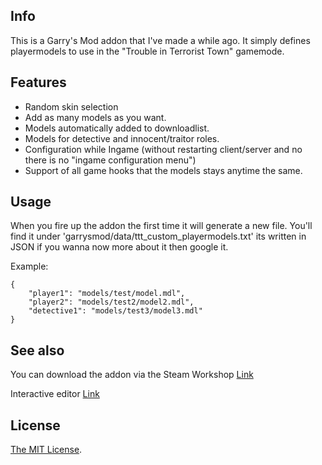 ## Info
This is a Garry's Mod addon that I've made a while ago. It simply defines playermodels to use in the "Trouble in Terrorist Town" gamemode.

## Features
- Random skin selection
- Add as many models as you want.
- Models automatically added to downloadlist.
- Models for detective and innocent/traitor roles.
- Configuration while Ingame (without restarting client/server and no there is no "ingame configuration menu")
- Support of all game hooks that the models stays anytime the same.

## Usage
When you fire up the addon the first time it will generate a new file.
You'll find it under 'garrysmod/data/ttt_custom_playermodels.txt' its written in JSON if you wanna now more about it then google it.

Example:
```
{ 
	"player1": "models/test/model.mdl", 
	"player2": "models/test2/model2.mdl", 
	"detective1": "models/test3/model3.mdl" 
} 
```

## See also
You can download the addon via the Steam Workshop
[Link](http://steamcommunity.com/sharedfiles/filedetails/?id=589400010)

Interactive editor [Link](https://tjark-kuehl.github.io/TTT-Custom-Playermodels/)

## License
[The MIT License](LICENSE).
